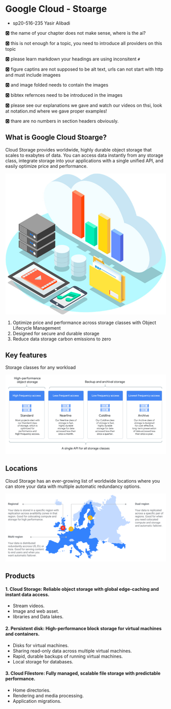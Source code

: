 # Google Cloud - Stoarge


* sp20-516-235 Yasir Alibadi

:o2: the name of your chapter does not make sense, where is the ai?

:o2: this is not enough for a topic, you need to introduce all providers on this topic

:o2: please learn markdown your headings are using inconsitent `#`

:o2: figure captins are not supposed to be alt text, urls can not start with http and must include imagees

:o2: and image folded needs to contain the images

:o2: bibtex refernces need to be introduced in the images

:o2: please see our explanations we gave and watch our videos on thsi, look at notation.md where we gave proper examples!

:o2: thare are no numbers in section headers obviously.

## What is Google Cloud Stoarge?

Cloud Storage provides worldwide, highly durable object storage that scales to exabytes of data.
You can access data instantly from any storage class, integrate storage into your applications 
with a single unified API, and easily optimize price and performance.

![alt text](https://github.com/cloudmesh-community/sp20-516-235/blob/master/images/hero-overview-storage_2x.jpg)

1. Optimize price and performance across storage classes with Object Lifecycle Management
2. Designed for secure and durable storage
3. Reduce data storage carbon emissions to zero

## Key features

Storage classes for any workload

![alt text](https://github.com/cloudmesh-community/sp20-516-235/blob/master/images/storage-classes_2x.png)

## Locations 

Cloud Storage has an ever-growing list of worldwide locations where you can store your data with multiple automatic redundancy options.

![alt text](https://github.com/cloudmesh-community/sp20-516-235/blob/master/images/choose-location_2x.png)

## Products

#### 1. Cloud Storage: Reliable object storage with global edge-caching and instant data access.

- Stream videos.
- Image and web asset.
- libraries and Data lakes.

#### 2. Persistent disk: High-performance block storage for virtual machines and containers.

- Disks for virtual machines. 
- Sharing read-only data across multiple virtual machines.
- Rapid, durable backups of running virtual machines.
- Local storage for databases.

#### 3. Cloud Filestore: Fully managed, scalable file storage with predictable performance.

- Home directories.
- Rendering and media processing.
- Application migrations.


